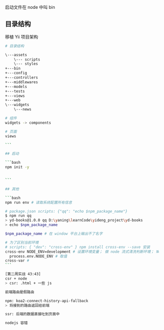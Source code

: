启动文件在 node 中叫 bin

## 目录结构

移植 Yii 项目架构

```bash
# 目录结构

\---assets
    \--- scripts
    \--- styles
+---bin
+---config
+---controllers
+---middlewares
+---models
+---tests
+---views
+---web
\---widgets
    \---news

```

````bash
# 组件
widgets -> components

# 页面
views

```

## 启动

```bash
npm init -y


```

## 其他

```bash
npm run env # 读取系统配置所有信息

# package.json scripts: {"qq": "echo $npm_package_name"}
$ npm run qq
> yd-books@1.0.0 qq D:\yaning\learnCode\yideng_project\yd-books
> echo $npm_package_name

$npm_package_name # 在 window 平台上输出不了名字

# 为了区别当前环境
# scripts: { "dev": "cross-env" } npm install cross-env --save 安装
cross-env NODE_ENV=development # 设置环境变量； 做 node 流式清洗判断环境； NODE_ENV 后 '=' 两边有空格时，报错：NODE_ENV 不是内部外部变量
  process.env.NODE_ENV # 取值
cross-var # 
```

[第二周实战 43:43]
csr + node
> csr: .html + 一些 js

前端路由是假路由

npm: koa2-connect-history-api-fallback
> 将接到的路由返回给前端

ssr: 后端的数据直接吐到页面中

nodejs 容错

